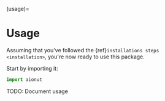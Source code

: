 (usage)=

# Usage

Assuming that you've followed the {ref}`installations steps <installation>`, you're now ready to use this package.

Start by importing it:

```python
import aionut
```

TODO: Document usage
